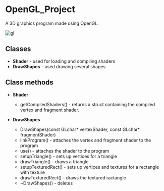 # OpenGL_Project
A 3D graphics program made using OpenGL.

![gl](https://user-images.githubusercontent.com/24194821/47626118-80f33580-daf7-11e8-9f02-2aea399c451e.png)

## Classes
+ __Shader__ - used for loading and compiling shaders
+ __DrawShapes__ - used drawing several shapes

## Class methods
+ __Shader__
  + getCompiledShaders() - returns a struct containing the compiled vertex and fragment shader.

+ __DrawShapes__
  + DrawShapes(const GLchar* vertexShader, const GLchar* fragmentShader)
  + linkProgram() - attaches the vertex and fragment shader to the program
  + use() - attaches the shader to the program
  + setupTriangle() - sets up vertices for a triangle
  + drawTriangle() - draws a triangle
  + setupTexturedRect() - sets up vertices and textures for a rectangle with texture
  + drawTexturedRect() - draws the textured ractangle
  + ~DrawShapes() - deletes
